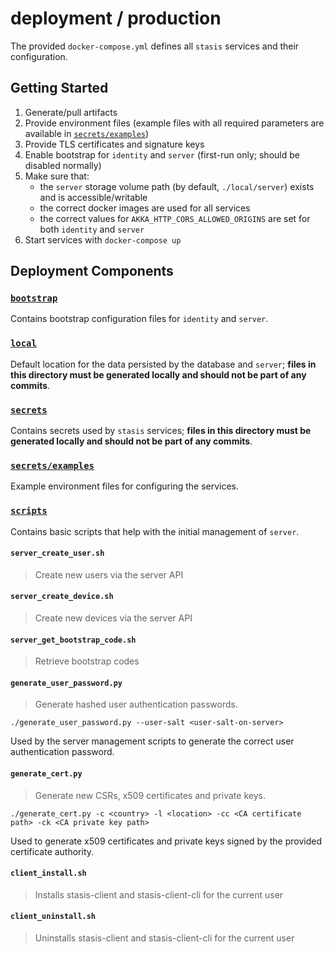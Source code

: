 # deployment / production

The provided `docker-compose.yml` defines all `stasis` services and their configuration.

## Getting Started

1) Generate/pull artifacts
2) Provide environment files (example files with all required parameters are available in [`secrets/examples`](./secrets/examples))
3) Provide TLS certificates and signature keys
4) Enable bootstrap for `identity` and `server` (first-run only; should be disabled normally)
5) Make sure that:
   * the `server` storage volume path (by default, `./local/server`) exists and is accessible/writable
   * the correct docker images are used for all services
   * the correct values for `AKKA_HTTP_CORS_ALLOWED_ORIGINS` are set for both `identity` and `server`
6) Start services with `docker-compose up`

## Deployment Components

### [`bootstrap`](./bootstrap)

Contains bootstrap configuration files for `identity` and `server`.

### [`local`](./local)

Default location for the data persisted by the database and `server`; **files in this directory must be generated
locally and should not be part of any commits**.

### [`secrets`](./secrets)

Contains secrets used by `stasis` services; **files in this directory must be generated
locally and should not be part of any commits**.

### [`secrets/examples`](./secrets/examples)

Example environment files for configuring the services.

### [`scripts`](./scripts)

Contains basic scripts that help with the initial management of `server`.

#### `server_create_user.sh`

> Create new users via the server API

#### `server_create_device.sh`

> Create new devices via the server API

#### `server_get_bootstrap_code.sh`

> Retrieve bootstrap codes

#### `generate_user_password.py`

> Generate hashed user authentication passwords.

```
./generate_user_password.py --user-salt <user-salt-on-server>
```

Used by the server management scripts to generate the correct user authentication password.

#### `generate_cert.py`

> Generate new CSRs, x509 certificates and private keys.

```
./generate_cert.py -c <country> -l <location> -cc <CA certificate path> -ck <CA private key path>
```

Used to generate x509 certificates and private keys signed by the provided certificate authority.

#### `client_install.sh`

> Installs stasis-client and stasis-client-cli for the current user

#### `client_uninstall.sh`

> Uninstalls stasis-client and stasis-client-cli for the current user
